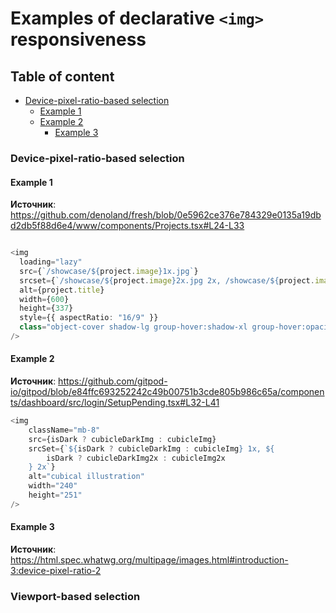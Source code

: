 # Examples of declarative `<img>` responsiveness

## Table of content

- [Device-pixel-ratio-based selection](#device-pixel-ratio-based-selection)
  - [Example 1](#example-1)
  - [Example 2](#example-2)
    - [Example 3](#example-3)

### Device-pixel-ratio-based selection

#### Example 1

**Источник**: <https://github.com/denoland/fresh/blob/0e5962ce376e784329e0135a19dbd2db5f88d6e4/www/components/Projects.tsx#L24-L33>

```TypeScript

<img
  loading="lazy"
  src={`/showcase/${project.image}1x.jpg`}
  srcset={`/showcase/${project.image}2x.jpg 2x, /showcase/${project.image}1x.jpg 1x`}
  alt={project.title}
  width={600}
  height={337}
  style={{ aspectRatio: "16/9" }}
  class="object-cover shadow-lg group-hover:shadow-xl group-hover:opacity-70 rounded-lg"
/>

```

#### Example 2

**Источник**: <https://github.com/gitpod-io/gitpod/blob/e84ffc693252242c49b00751b3cde805b986c65a/components/dashboard/src/login/SetupPending.tsx#L32-L41>

```TypeScript
<img
    className="mb-8"
    src={isDark ? cubicleDarkImg : cubicleImg}
    srcSet={`${isDark ? cubicleDarkImg : cubicleImg} 1x, ${
        isDark ? cubicleDarkImg2x : cubicleImg2x
    } 2x`}
    alt="cubical illustration"
    width="240"
    height="251"
/>

```

#### Example 3

**Источник**: <https://html.spec.whatwg.org/multipage/images.html#introduction-3:device-pixel-ratio-2>

### Viewport-based selection
